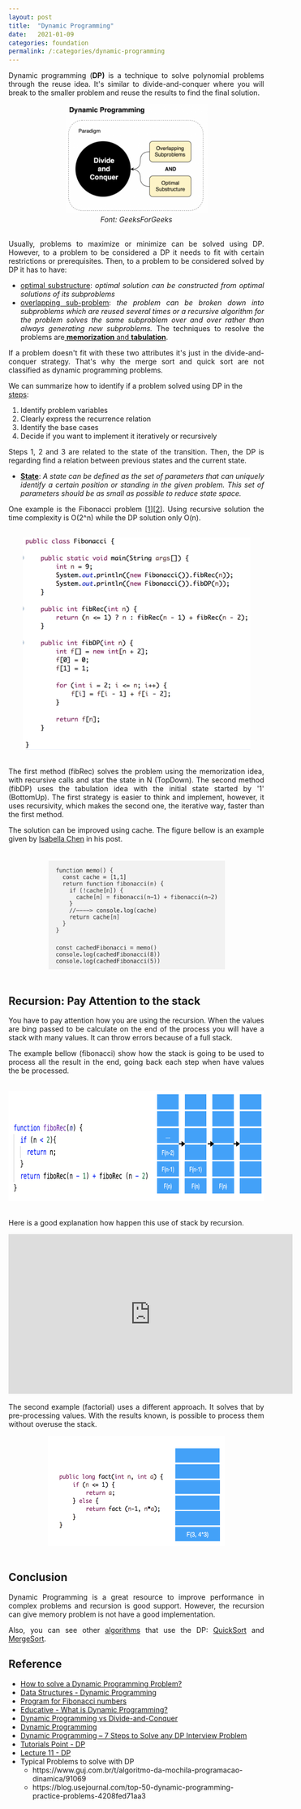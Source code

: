 ```yaml
---
layout: post
title:  "Dynamic Programming"
date:   2021-01-09
categories: foundation
permalink: /:categories/dynamic-programming
---
```


<p style="text-align:justify;">Dynamic programming (<strong>DP)</strong> is a technique to solve polynomial problems through the reuse idea. It's similar to divide-and-conquer where you will break to the smaller problem and reuse the results to find the final solution.</p>

<center>
<a href="https://www.geeksforgeeks.org/dynamic-programming-vs-divide-and-conquer/"><img class="  wp-image-1211 aligncenter" src="/img/dp/diagrama.png" alt="diagrama.png" width="279" height="216"></a>
<br/>
<em>Font: GeeksForGeeks</em>
</center>
<br/>

<p style="text-align:justify;">Usually, problems to maximize or minimize can be solved using DP. However, to a problem to be considered a DP it needs to fit with certain restrictions or prerequisites. Then, to a problem to be considered solved by DP it has to have:</p>

<ul>
 	<li style="text-align:justify;"><a href="https://en.wikipedia.org/wiki/Optimal_substructure">optimal substructure</a>: <em>optimal solution can be constructed from optimal solutions of its subproblems</em></li>
 	<li style="text-align:justify;"><a href="https://en.wikipedia.org/wiki/Overlapping_subproblems">overlapping sub-problem</a>: <em>the problem can be broken down into subproblems which are reused several times or a recursive algorithm for the problem solves the same subproblem over and over rather than always generating new subproblems. </em>The techniques to resolve the problems are<a href="https://www.geeksforgeeks.org/tabulation-vs-memoization/"> <strong>memorization</strong>&nbsp;and <strong>tabulation</strong></a>.</li>
</ul>
<p style="text-align:justify;">If a problem doesn't fit with these two attributes it's just in the divide-and-conquer strategy. That's why the merge sort and quick sort are not classified as dynamic programming problems.</p>
We can summarize how to identify if a problem solved using DP in the <a href="https://dev.to/nikolaotasevic/dynamic-programming--7-steps-to-solve-any-dp-interview-problem-3870">steps</a>:
<ol>
 	<li>Identify problem variables</li>
 	<li>Clearly express the recurrence relation</li>
 	<li>Identify the base cases</li>
 	<li>Decide if you want to implement it iteratively or recursively</li>
</ol>
<p style="text-align:justify;">Steps 1, 2 and 3 are related to the state of the transition. Then, the DP is regarding find a relation between previous states and the current state.</p>

<ul>
 	<li style="text-align:justify;"><a href="https://www.geeksforgeeks.org/solve-dynamic-programming-problem/"><b>State</b></a>: <em>A state can be defined as the set of parameters that can uniquely identify a certain position or standing in the given problem. This set of parameters should be as small as possible to reduce state space.</em></li>
</ul>
<p style="text-align:justify;">One example is the Fibonacci problem [<a href="https://www.geeksforgeeks.org/program-for-nth-fibonacci-number/">1</a>][<a href="https://www.educative.io/courses/grokking-dynamic-programming-patterns-for-coding-interviews/m2G1pAq0OO0">2</a>]. Using recursive solution the time complexity is O(2^n) while the DP solution only O(n).</p>

<br/>
<center>
<img class=" size-full wp-image-1210 aligncenter" src="/img/dp/fibonacci.png?w=678" alt="fibonacci.png" width="449" height="418">
</center>
<br/>

<p style="text-align:justify;">The first method (fibRec) solves the problem using the memorization idea, with recursive calls and star the state in N (TopDown). The second method (fibDP) uses the tabulation idea with the initial state started by '1' (BottomUp). The first strategy is easier to think and implement, however, it uses recursivity, which makes the second one, the iterative way, faster than the first method.</p>

<p style="text-align:justify;">The solution can be improved using cache. The figure bellow is an example given by <a href="https://medium.com/@isachenx/understanding-caching-with-memoize-and-fibonacci-numbers-3a6f174af90a">Isabella Chen</a> in his post.</p>

<br/>
<center>
<img src="/img/dp/fibo_cache.png?w=678" width="349" height="218">
</center>
<br/>

<h2>Recursion: Pay Attention to the stack</h2>

<p style="text-align:justify;">You have to pay attention how you are using the recursion. When the values are bing passed to be calculate on the end of the process you will have a stack with many values. It can throw errors because of a full stack. </p>

<p style="text-align:justify;">The example bellow (fibonacci) show how the stack is going to be used to process all the result in the end, going back each step when have values the be processed.</p>

<br/>
<center>
<img src="/img/dp/stack.png" width="649" height="218">
</center>
<br/>

Here is a good explanation how happen this use of stack by recursion.

<center>
<iframe width="560" height="315" src="https://www.youtube.com/embed/dxyYP3BSdcQ" frameborder="0" allow="accelerometer; autoplay; clipboard-write; encrypted-media; gyroscope; picture-in-picture" allowfullscreen></iframe>
</center>

<p style="text-align:justify;">The second example (factorial) uses a different approach. It solves that by pre-processing values. With the results known, is possible to process them without overuse the stack.</p>

<center>
<img src="/img/dp/optimization_stack.png" width="349" height="218">
</center>
<br/>

<h2>Conclusion</h2>

<p style="text-align:justify;">Dynamic Programming is a great resource to improve performance in complex problems and recursion is good support. However, the recursion can give memory problem is not have a good implementation.</p>

<p style="text-align:justify;">Also, you can see other <a href="https://fabiana2611.github.io/foundation/sortalgorithm">algorithms</a> that use the DP: <a href="https://www.geeksforgeeks.org/quick-sort/">QuickSort</a> and <a href="https://www.geeksforgeeks.org/merge-sort/">MergeSort</a>.</p>

<h2>Reference</h2>

<ul>
 	<li class="entry-title"><a href="https://www.geeksforgeeks.org/solve-dynamic-programming-problem/">How to solve a Dynamic Programming Problem?</a></li>
 	<li><a href="https://www.tutorialspoint.com/data_structures_algorithms/dynamic_programming.htm">Data Structures - Dynamic Programming</a></li>
 	<li><a href="https://www.geeksforgeeks.org/program-for-nth-fibonacci-number/">Program for Fibonacci numbers</a></li>
 	<li><a href="https://www.educative.io/courses/grokking-dynamic-programming-patterns-for-coding-interviews/m2G1pAq0OO0">Educative - What is Dynamic Programming?</a></li>
 	<li><a href="https://www.geeksforgeeks.org/dynamic-programming-vs-divide-and-conquer/">Dynamic Programming vs Divide-and-Conquer</a></li>
 	<li><a href="https://www.geeksforgeeks.org/dynamic-programming/">Dynamic Programming</a></li>
 	<li><a href="https://dev.to/nikolaotasevic/dynamic-programming--7-steps-to-solve-any-dp-interview-problem-3870">Dynamic Programming – 7 Steps to Solve any DP Interview Problem</a></li>
 	<li><a href="https://www.tutorialspoint.com/data_structures_algorithms/dynamic_programming.htm">Tutorials Point - DP</a></li>
 	<li><a href="https://www.cs.cmu.edu/~avrim/451f09/lectures/lect1001.pdf">Lecture 11 - DP</a></li>
 	<li>Typical Problems to solve with DP
    <ul>
     	<li>https://www.guj.com.br/t/algoritmo-da-mochila-programacao-dinamica/91069</li>
     	<li>https://blog.usejournal.com/top-50-dynamic-programming-practice-problems-4208fed71aa3</li>
    </ul>
</li>
</ul>
